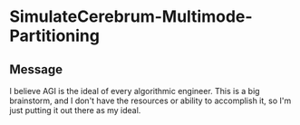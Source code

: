 # SimulateCerebrum-Multimode-Partitioning

## Message 
I believe AGI is the ideal of every algorithmic engineer. This is a big brainstorm, and I don't have the resources or ability to accomplish it, so I'm just putting it out there as my ideal.
